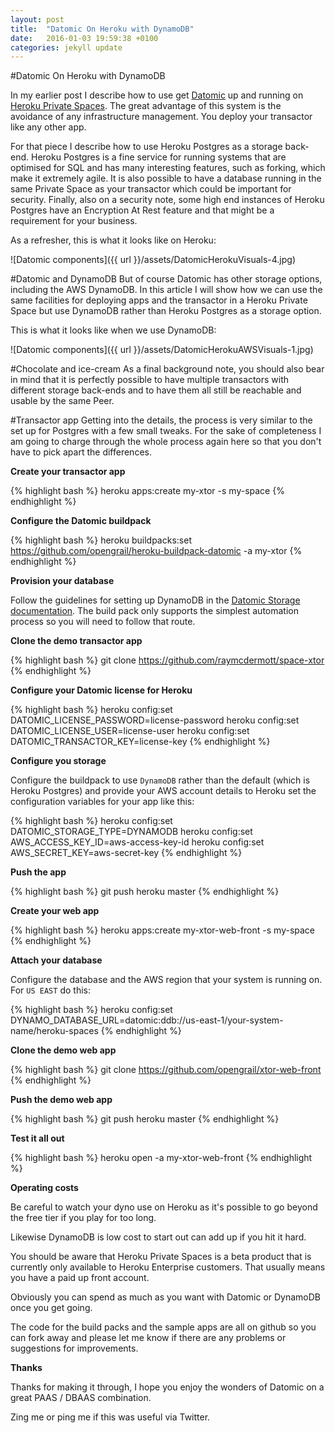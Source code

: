 ```yaml
---
layout: post
title:  "Datomic On Heroku with DynamoDB"
date:   2016-01-03 19:59:38 +0100
categories: jekyll update
---
```


#Datomic On Heroku with DynamoDB

In my earlier post I describe how to use get [Datomic][datomic] up and running on [Heroku Private Spaces][heroku]. The great advantage of this system is the avoidance of any infrastructure management. You deploy your transactor like any other app.
 
For that piece I describe how to use Heroku Postgres as a storage back-end. Heroku Postgres is a fine service for running systems that are optimised for SQL and has many interesting features, such as forking, which make it extremely agile. It is also possible to have a database running in the same Private Space as your transactor which could be important for security. Finally, also on a security note, some high end instances of Heroku Postgres have an Encryption At Rest feature and that might be a requirement for your business.

As a refresher, this is what it looks like on Heroku:

![Datomic components]({{ url }}/assets/DatomicHerokuVisuals-4.jpg)

#Datomic and DynamoDB
But of course Datomic has other storage options, including the AWS DynamoDB. In this article I will show how we can use the same facilities for deploying apps and the transactor in a Heroku Private Space but use DynamoDB rather than Heroku Postgres as a storage option.

This is what it looks like when we use DynamoDB:

![Datomic components]({{ url }}/assets/DatomicHerokuAWSVisuals-1.jpg)

#Chocolate and ice-cream
As a final background note, you should also bear in mind that it is perfectly possible to have multiple transactors with different storage back-ends and to have them all still be reachable and usable by the same Peer.

#Transactor app
Getting into the details, the process is very similar to the set up for Postgres with a few small tweaks. For the sake of completeness I am going to charge through the whole process again here so that you don't have to pick apart the differences.

**Create your transactor app**

{% highlight bash %}
heroku apps:create my-xtor -s my-space
{% endhighlight %}

**Configure the Datomic buildpack**

{% highlight bash %}
heroku buildpacks:set https://github.com/opengrail/heroku-buildpack-datomic -a my-xtor
{% endhighlight %}

**Provision your database**

Follow the guidelines for setting up DynamoDB in the [Datomic Storage documentation][datomic-ddb]. The build pack only supports the simplest automation process so you will need to follow that route.

**Clone the demo transactor app**

{% highlight bash %}
git clone https://github.com/raymcdermott/space-xtor
{% endhighlight %}

**Configure your Datomic license for Heroku**

{% highlight bash %}
heroku config:set DATOMIC_LICENSE_PASSWORD=license-password
heroku config:set DATOMIC_LICENSE_USER=license-user
heroku config:set DATOMIC_TRANSACTOR_KEY=license-key
{% endhighlight %}

**Configure you storage**

Configure the buildpack to use `DynamoDB` rather than the default (which is Heroku Postgres) and provide your AWS account details to Heroku set the configuration variables for your app like this:

{% highlight bash %}
heroku config:set DATOMIC_STORAGE_TYPE=DYNAMODB
heroku config:set AWS_ACCESS_KEY_ID=aws-access-key-id 
heroku config:set AWS_SECRET_KEY=aws-secret-key
{% endhighlight %}

**Push the app**

{% highlight bash %}
git push heroku master
{% endhighlight %}

**Create your web app**

{% highlight bash %}
heroku apps:create my-xtor-web-front -s my-space
{% endhighlight %}

**Attach your database**

Configure the database and the AWS region that your system is running on. For `US EAST` do this:

{% highlight bash %}
heroku config:set DYNAMO_DATABASE_URL=datomic:ddb://us-east-1/your-system-name/heroku-spaces
{% endhighlight %}

**Clone the demo web app**

{% highlight bash %}
git clone https://github.com/opengrail/xtor-web-front
{% endhighlight %}

**Push the demo web app**

{% highlight bash %}
git push heroku master
{% endhighlight %}

**Test it all out**

{% highlight bash %}
heroku open -a my-xtor-web-front
{% endhighlight %}

**Operating costs**

Be careful to watch your dyno use on Heroku as it's possible to go beyond the free tier if you play for too long.

Likewise DynamoDB is low cost to start out can add up if you hit it hard.

You should be aware that Heroku Private Spaces is a beta product that is currently only available to Heroku Enterprise customers. That usually means you have a paid up front account.

Obviously you can spend as much as you want with Datomic or DynamoDB once you get going. 

The code for the build packs and the sample apps are all on github so you can fork away and please let me know if there are any problems or suggestions for improvements.

**Thanks**

Thanks for making it through, I hope you enjoy the wonders of Datomic on a great PAAS / DBAAS combination.

Zing me or ping me if this was useful via Twitter.


[datomic]: https://www.datomic.com
[heroku]: https://www.heroku.com/private-spaces
[datomic-ddb]: http://docs.datomic.com/storage.html#provisioning-dynamo